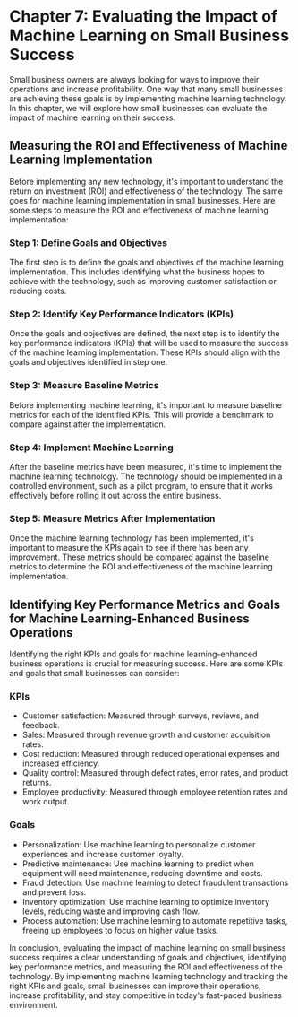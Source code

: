 Chapter 7: Evaluating the Impact of Machine Learning on Small Business Success
==============================================================================

Small business owners are always looking for ways to improve their operations and increase profitability. One way that many small businesses are achieving these goals is by implementing machine learning technology. In this chapter, we will explore how small businesses can evaluate the impact of machine learning on their success.

Measuring the ROI and Effectiveness of Machine Learning Implementation
----------------------------------------------------------------------

Before implementing any new technology, it's important to understand the return on investment (ROI) and effectiveness of the technology. The same goes for machine learning implementation in small businesses. Here are some steps to measure the ROI and effectiveness of machine learning implementation:

### Step 1: Define Goals and Objectives

The first step is to define the goals and objectives of the machine learning implementation. This includes identifying what the business hopes to achieve with the technology, such as improving customer satisfaction or reducing costs.

### Step 2: Identify Key Performance Indicators (KPIs)

Once the goals and objectives are defined, the next step is to identify the key performance indicators (KPIs) that will be used to measure the success of the machine learning implementation. These KPIs should align with the goals and objectives identified in step one.

### Step 3: Measure Baseline Metrics

Before implementing machine learning, it's important to measure baseline metrics for each of the identified KPIs. This will provide a benchmark to compare against after the implementation.

### Step 4: Implement Machine Learning

After the baseline metrics have been measured, it's time to implement the machine learning technology. The technology should be implemented in a controlled environment, such as a pilot program, to ensure that it works effectively before rolling it out across the entire business.

### Step 5: Measure Metrics After Implementation

Once the machine learning technology has been implemented, it's important to measure the KPIs again to see if there has been any improvement. These metrics should be compared against the baseline metrics to determine the ROI and effectiveness of the machine learning implementation.

Identifying Key Performance Metrics and Goals for Machine Learning-Enhanced Business Operations
-----------------------------------------------------------------------------------------------

Identifying the right KPIs and goals for machine learning-enhanced business operations is crucial for measuring success. Here are some KPIs and goals that small businesses can consider:

### KPIs

* Customer satisfaction: Measured through surveys, reviews, and feedback.
* Sales: Measured through revenue growth and customer acquisition rates.
* Cost reduction: Measured through reduced operational expenses and increased efficiency.
* Quality control: Measured through defect rates, error rates, and product returns.
* Employee productivity: Measured through employee retention rates and work output.

### Goals

* Personalization: Use machine learning to personalize customer experiences and increase customer loyalty.
* Predictive maintenance: Use machine learning to predict when equipment will need maintenance, reducing downtime and costs.
* Fraud detection: Use machine learning to detect fraudulent transactions and prevent loss.
* Inventory optimization: Use machine learning to optimize inventory levels, reducing waste and improving cash flow.
* Process automation: Use machine learning to automate repetitive tasks, freeing up employees to focus on higher value tasks.

In conclusion, evaluating the impact of machine learning on small business success requires a clear understanding of goals and objectives, identifying key performance metrics, and measuring the ROI and effectiveness of the technology. By implementing machine learning technology and tracking the right KPIs and goals, small businesses can improve their operations, increase profitability, and stay competitive in today's fast-paced business environment.
